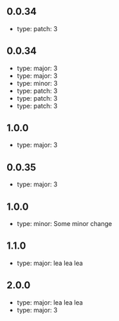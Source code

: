 

## 0.0.34

- type: patch: 3 


## 0.0.34

- type: major: 3 
- type: major: 3 
- type: minor: 3 
- type: patch: 3 
- type: patch: 3 
- type: patch: 3 


## 1.0.0

- type: major: 3 


## 0.0.35

- type: major: 3 


## 1.0.0

- type: minor: Some minor change


## 1.1.0

- type: major: lea lea lea 


## 2.0.0

- type: major: lea lea lea 
- type: major: 3 
